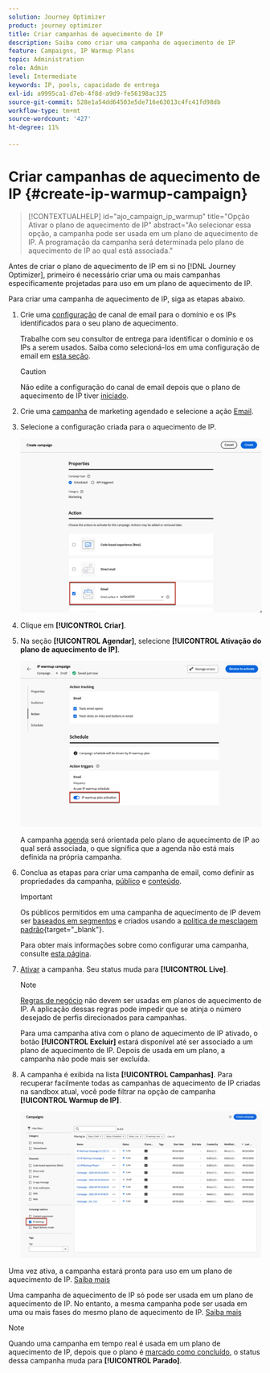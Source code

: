 ```yaml
---
solution: Journey Optimizer
product: journey optimizer
title: Criar campanhas de aquecimento de IP
description: Saiba como criar uma campanha de aquecimento de IP
feature: Campaigns, IP Warmup Plans
topic: Administration
role: Admin
level: Intermediate
keywords: IP, pools, capacidade de entrega
exl-id: a9995ca1-d7eb-4f8d-a9d9-fe56198ac325
source-git-commit: 528e1a54dd64503e5de716e63013c4fc41fd98db
workflow-type: tm+mt
source-wordcount: '427'
ht-degree: 11%

---
```


# Criar campanhas de aquecimento de IP {#create-ip-warmup-campaign}

>[!CONTEXTUALHELP]
>id="ajo_campaign_ip_warmup"
>title="Opção Ativar o plano de aquecimento de IP"
>abstract="Ao selecionar essa opção, a campanha pode ser usada em um plano de aquecimento de IP. A programação da campanha será determinada pelo plano de aquecimento de IP ao qual está associada."

Antes de criar o plano de aquecimento de IP em si no [!DNL Journey Optimizer], primeiro é necessário criar uma ou mais campanhas especificamente projetadas para uso em um plano de aquecimento de IP<!--through a dedicated option-->.

Para criar uma campanha de aquecimento de IP, siga as etapas abaixo.

1. Crie uma [configuração](channel-surfaces.md) de canal de email para o domínio e os IPs identificados para o seu plano de aquecimento.

   Trabalhe com seu consultor de entrega para identificar o domínio e os IPs a serem usados. Saiba como selecioná-los em uma configuração de email em [esta seção](../email/email-settings.md#subdomains-and-ip-pools).

   >[!CAUTION]
   >
   >Não edite a configuração do canal de email depois que o plano de aquecimento de IP tiver [iniciado](ip-warmup-execution.md).

1. Crie uma [campanha](../campaigns/create-campaign.md) de marketing agendado e selecione a ação [Email](../email/create-email.md#create-email-journey-campaign).

   <!--Select the Marketing category. The IP warmup plan activation option is only available for  marketing-type campaigns.-->

1. Selecione a configuração criada para o aquecimento de IP.

   ![](assets/ip-warmup-campaign-surface.png)

   <!--You must use the same configuration as the one that will be used for the asociated IP warmup plan. [Learn how to create an IP warmup plan](#create-ip-warmup-plan)-->

1. Clique em **[!UICONTROL Criar]**.

1. Na seção **[!UICONTROL Agendar]**, selecione **[!UICONTROL Ativação do plano de aquecimento de IP]**.

   ![](assets/ip-warmup-campaign-plan-activation.png)

   A campanha [agenda](../campaigns/create-campaign.md#schedule) será orientada pelo plano de aquecimento de IP ao qual será associada, o que significa que a agenda não está mais definida na própria campanha.

1. Conclua as etapas para criar uma campanha de email, como definir as propriedades da campanha, [público](../audience/about-audiences.md)<!--best practices for IP warmup in terms of audience?--> e [conteúdo](../email/get-started-email-design.md#key-steps).

   >[!IMPORTANT]
   >
   >Os públicos permitidos em uma campanha de aquecimento de IP devem ser [baseados em segmentos](../audience/creating-a-segment-definition.md) e criados usando a [política de mesclagem padrão](https://experienceleague.adobe.com/en/docs/experience-platform/profile/merge-policies/overview#default-merge-policy){target="_blank"}.

   Para obter mais informações sobre como configurar uma campanha, consulte [esta página](../campaigns/get-started-with-campaigns.md).

1. [Ativar](../campaigns/review-activate-campaign.md) a campanha. Seu status muda para **[!UICONTROL Live]**.

   >[!NOTE]
   >
   >[Regras de negócio](../conflict-prioritization/rule-sets.md#apply-frequency-rule) não devem ser usadas em planos de aquecimento de IP. A aplicação dessas regras pode impedir que se atinja o número desejado de perfis direcionados para campanhas.

   Para uma campanha ativa com o plano de aquecimento de IP ativado, o botão **[!UICONTROL Excluir]** estará disponível até ser associado a um plano de aquecimento de IP. Depois de usada em um plano, a campanha não pode mais ser excluída.

1. A campanha é exibida na lista **[!UICONTROL Campanhas]**. Para recuperar facilmente todas as campanhas de aquecimento de IP criadas na sandbox atual, você pode filtrar na opção de campanha **[!UICONTROL Warmup de IP]**.

   ![](assets/ip-warmup-campaign-filter.png)

Uma vez ativa, a campanha estará pronta para uso em um plano de aquecimento de IP. [Saiba mais](ip-warmup-plan.md)

Uma campanha de aquecimento de IP só pode ser usada em um plano de aquecimento de IP. No entanto, a mesma campanha pode ser usada em uma ou mais fases do mesmo plano de aquecimento de IP. [Saiba mais](ip-warmup-plan.md#define-phases)

>[!NOTE]
>
>Quando uma campanha em tempo real é usada em um plano de aquecimento de IP, depois que o plano é [marcado como concluído](ip-warmup-execution.md#mark-as-completed), o status dessa campanha muda para **[!UICONTROL Parado]**.


